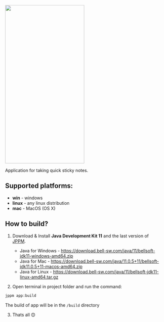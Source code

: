 <img src="https://user-images.githubusercontent.com/29959059/235350599-3bb5e205-b5c6-4d3b-92e4-d0fd80fab879.png" width="256" height="512" />

Application for taking quick sticky notes.

## Supported platforms:

* **win** - windows
* **linux** - any linux distribution
* **mac** -  MacOS (OS X)

## How to build?

1. Download & Install **Java Development Kit 11** and the last version of [JPPM](https://github.com/jphp-group/jphp/releases).
   - Java for Windows - https://download.bell-sw.com/java/11/bellsoft-jdk11-windows-amd64.zip
   - Java for Mac - https://download.bell-sw.com/java/11.0.5+11/bellsoft-jdk11.0.5+11-macos-amd64.zip
   - Java for Linux - https://download.bell-sw.com/java/11/bellsoft-jdk11-linux-amd64.tar.gz

2. Open terminal in project folder and run the command:
```bash
jppm app:build
```
   The build of app will be in the `/build` directory
   
3. Thats all 😊
